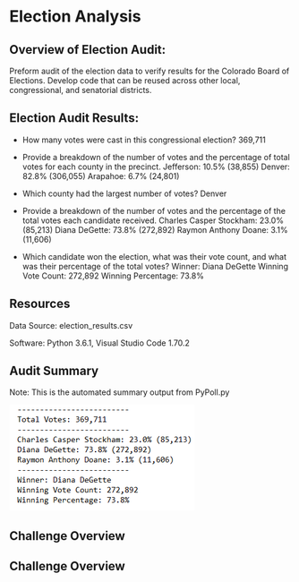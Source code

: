 # Election Analysis

## Overview of Election Audit:

Preform audit of the election data to verify results for the Colorado Board of Elections. Develop code that can be reused across other local, congressional, and senatorial districts. 

## Election Audit Results:

 - How many votes were cast in this congressional election? 
   369,711
   
 - Provide a breakdown of the number of votes and the percentage of total votes for each county in the precinct.
   Jefferson: 10.5% (38,855)
   Denver: 82.8% (306,055)
   Arapahoe: 6.7% (24,801)
   
 - Which county had the largest number of votes?
   Denver
   
 - Provide a breakdown of the number of votes and the percentage of the total votes each candidate received.
   Charles Casper Stockham: 23.0% (85,213)
   Diana DeGette: 73.8% (272,892)
   Raymon Anthony Doane: 3.1% (11,606)
   
 - Which candidate won the election, what was their vote count, and what was their percentage of the total votes?
   Winner: Diana DeGette
   Winning Vote Count: 272,892
   Winning Percentage: 73.8%

## Resources

Data Source: election_results.csv

Software: Python 3.6.1, Visual Studio Code 1.70.2

## Audit Summary 

Note: This is the automated summary output from PyPoll.py

![election_analysis](resources/election_analysis.png)

## Challenge Overview

## Challenge Overview
